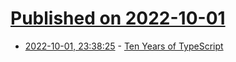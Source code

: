 # [Published on 2022-10-01](index.md)

* [2022-10-01, 23:38:25](https://lobste.rs/s/o8koyv/ten_years_typescript) - [Ten Years of TypeScript](https://devblogs.microsoft.com/typescript/ten-years-of-typescript/)
